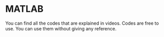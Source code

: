 # MATLAB
You can find all the codes that are explained in videos.
Codes are free to use. You can use them without giving any reference.
